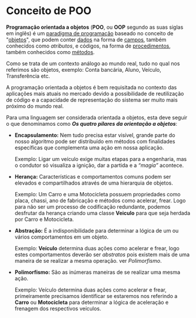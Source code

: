 # Conceito de POO

**Programação orientada a objetos** (**POO**, ou **OOP** segundo as suas siglas em inglês) é um [paradigma de programação](https://pt.wikipedia.org/wiki/Paradigma\_de\_programa%C3%A7%C3%A3o) baseado no conceito de "[objetos](https://pt.wikipedia.org/wiki/Objeto\_\(ci%C3%AAncia\_da\_computa%C3%A7%C3%A3o\))", que podem conter [dados](https://pt.wikipedia.org/wiki/Dados) na forma de [campos](https://pt.wikipedia.org/wiki/Campo\_\(ci%C3%AAncia\_da\_computa%C3%A7%C3%A3o\)), também conhecidos como _atributos_, e códigos, na forma de [procedimentos](https://pt.wikipedia.org/wiki/Procedimento), também conhecidos como [métodos](https://pt.wikipedia.org/wiki/M%C3%A9todo\_\(programa%C3%A7%C3%A3o\)).

Como se trata de um contexto análogo ao mundo real, tudo no qual nos referimos são objetos, exemplo: Conta bancária, Aluno, Veículo, Transferência etc.

A programação orientada a objetos é bem requisitada no contexto das aplicações mais atuais no mercado devido a possibilidade de reutilização de código e a capacidade de representação do sistema ser muito mais próximo do mundo real.

Para uma linguagem ser considerada orientada a objetos, esta deve seguir o que denominamos como _**Os quatro pilares da orientação a objetos**_:

*   **Encapsulamento:** Nem tudo precisa estar visível, grande parte do nosso algoritmo pode ser distribuído em métodos com finalidades específicas que complementa uma ação em nossa aplicação.

    Exemplo: Ligar um veículo exige muitas etapas para a engenharia, mas o condutor só visualiza  a ignição, dar a partida e a _“magia”_ acontece.
*   **Herança:** Características e comportamentos comuns podem ser elevados e compartilhados através de uma hierarquia de objetos.

    Exemplo: Um Carro e uma Motocicleta possuem propriedades como placa, chassi, ano de fabricação e métodos como acelerar, frear. Logo para não ser um processo de codificação redundante, podemos desfrutar da herança criando uma classe **Veiculo** para que seja herdada por Carro e Motocicleta.
*   **Abstração:** É a indisponibilidade para determinar a lógica de um ou vários comportamentos em um objeto.

    Exemplo: **Veículo** determina duas ações como acelerar e frear, logo estes comportamentos deverão ser _abstratos_ pois existem mais de uma maneira de se realizar a mesma operação.   ver _Polimorfismo_.
*   **Polimorfismo:** São as inúmeras maneiras de se realizar uma mesma ação.

    Exemplo: Veículo determina duas ações como acelerar e frear, primeiramente precisamos identificar se estaremos nos referindo a **Carro** ou **Motocicleta** para determinar a lógica de aceleração e frenagem dos respectivos veículos.  &#x20;




